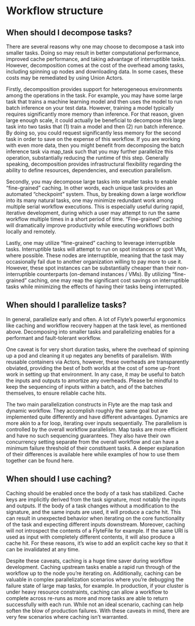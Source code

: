 # Workflow structure

## When should I decompose tasks?

There are several reasons why one may choose to decompose a task into smaller tasks. Doing so may result in better computational performance, improved cache performance, and taking advantage of interruptible tasks. However, decomposition comes at the cost of the overhead among tasks, including spinning up nodes and downloading data. In some cases, these costs may be remediated by using Union Actors.

Firstly, decomposition provides support for heterogeneous environments among the operations in the task. For example, you may have some large task that trains a machine learning model and then uses the model to run batch inference on your test data. However, training a model typically requires significantly more memory than inference. For that reason, given large enough scale, it could actually be beneficial to decompose this large task into two tasks that (1) train a model and then (2) run batch inference. By doing so, you could request significantly less memory for the second task in order to save on the expense of this workflow. If you are working with even more data, then you might benefit from decomposing the batch inference task via map_task such that you may further parallelize this operation, substantially reducing the runtime of this step. Generally speaking, decomposition provides infrastructural flexibility regarding the ability to define resources, dependencies, and execution parallelism.

Secondly, you may decompose large tasks into smaller tasks to enable “fine-grained” caching. In other words, each unique task provides an automated “checkpoint” system. Thus, by breaking down a large workflow into its many natural tasks, one may minimize redundant work among multiple serial workflow executions. This is especially useful during rapid, iterative development, during which a user may attempt to run the same workflow multiple times in a short period of time. “Fine-grained” caching will dramatically improve productivity while executing workflows both locally and remotely.

Lastly, one may utilize “fine-grained” caching to leverage interruptible tasks. Interruptible tasks will attempt to run on spot instances or spot VMs, where possible. These nodes are interruptible, meaning that the task may occasionally fail due to another organization willing to pay more to use it. However, these spot instances can be substantially cheaper than their non-interruptible counterparts (on-demand instances / VMs). By utilizing “fine-grained” caching, one may reap the significant cost savings on interruptible tasks while minimizing the effects of having their tasks being interrupted.

## When should I parallelize tasks?

In general, parallelize early and often. A lot of Flyte’s powerful ergonomics like caching and workflow recovery happen at the task level, as mentioned above. Decomposing into smaller tasks and parallelizing enables for a performant and fault-tolerant workflow.

One caveat is for very short duration tasks, where the overhead of spinning up a pod and cleaning it up negates any benefits of parallelism. With reusable containers via Actors, however, these overheads are transparently obviated, providing the best of both worlds at the cost of some up-front work in setting up that environment. In any case, it may be useful to batch the inputs and outputs to amortize any overheads. Please be mindful to keep the sequencing of inputs within a batch, and of the batches themselves, to ensure reliable cache hits.

The two main parallelization constructs in Flyte are the map task and dynamic workflow. They accomplish roughly the same goal but are implemented quite differently and have different advantages. Dynamics are more akin to a for loop, iterating over inputs sequentially. The parallelism is controlled by the overall workflow parallelism. Map tasks are more efficient and have no such sequencing guarantees. They also have their own concurrency setting separate from the overall workflow and can have a minimum failure threshold of their constituent tasks. A deeper explanation of their differences is available here while examples of how to use them together can be found here.

## When should I use caching?

Caching should be enabled once the body of a task has stabilized. Cache keys are implicitly derived from the task signature, most notably the inputs and outputs. If the body of a task changes without a modification to the signature, and the same inputs are used, it will produce a cache hit. This can result in unexpected behavior when iterating on the core functionality of the task and expecting different inputs downstream. Moreover, caching will not introspect the contents of a FlyteFile for example. If the same URI is used as input with completely different contents, it will also produce a cache hit. For these reasons, it’s wise to add an explicit cache key so that it can be invalidated at any time.

Despite these caveats, caching is a huge time saver during workflow development. Caching upstream tasks enable a rapid run through of the workflow up to the node you’re iterating on. Additionally, caching can be valuable in complex parallelization scenarios where you’re debugging the failure state of large map tasks, for example. In production, if your cluster is under heavy resource constraints, caching can allow a workflow to complete across re-runs as more and more tasks are able to return successfully with each run. While not an ideal scenario, caching can help soften the blow of production failures. With these caveats in mind, there are very few scenarios where caching isn’t warranted.

